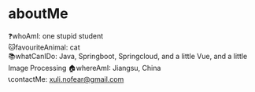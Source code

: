 # aboutMe

❓whoAmI: one stupid student   
🐱favouriteAnimal: cat   
📚whatCanIDo: Java, Springboot, Springcloud, and a little Vue, and a little Image Processing
🏠whereAmI: Jiangsu, China   
📞contactMe: xuli.nofear@gmail.com   
